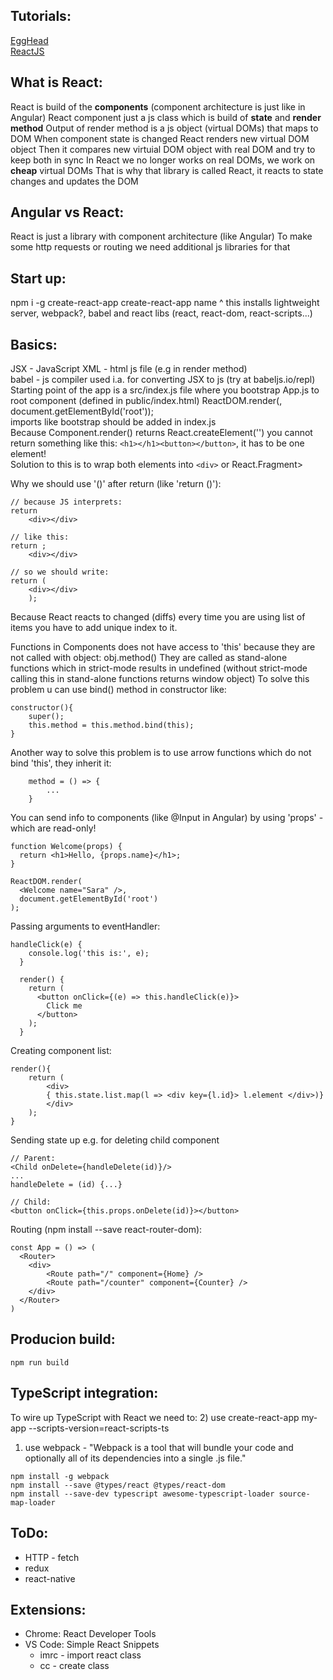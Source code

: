 ## Tutorials:
[EggHead](https://egghead.io/courses/the-beginner-s-guide-to-react)<br>
[ReactJS](https://reactjs.org/docs/introducing-jsx.html)

## What is React:
React is build of the **components** (component architecture is just like in Angular)
React component just a js class which is build of **state** and **render method**
Output of render method is a js object (virtual DOMs) that maps to DOM 
When component state is changed React renders new virtual DOM object
Then it compares new virtuial DOM object with real DOM and try to keep both in sync
In React we no longer works on real DOMs, we work on **cheap** virtual DOMs
That is why that library is called React, it reacts to state changes and updates the DOM

## Angular vs React:
React is just a library with component architecture (like Angular)
To make some http requests or routing we need additional js libraries for that

## Start up:
npm i -g create-react-app
create-react-app name
^ this installs lightweight server, webpack?, babel and react libs (react, react-dom, react-scripts...)


## Basics:
JSX - JavaScript XML - html js file (e.g in render method)<br>
babel - js compiler used i.a. for converting JSX to js (try at babeljs.io/repl)<br>
Starting point of the app is a src/index.js file where you bootstrap App.js to root component (defined in public/index.html)
ReactDOM.render(<App />, document.getElementById('root'));<br>
imports like bootstrap should be added in index.js<br>
Because Component.render() returns React.createElement('') you cannot return something like this: ```<h1></h1><button></button>```, it has to be one element!<br> Solution to this is to wrap both elements into ```<div>``` or React.Fragment>
	
	
Why we should use '()' after return (like 'return ()'):
```
// because JS interprets:
return 
	<div></div>
	
// like this:
return ;
	<div></div>
	
// so we should write:
return (
	<div></div>
	);
```

Because React reacts to changed (diffs) every time you are using list of items you have to add unique index to it.

Functions in Components does not have access to 'this' because they are not called with object: obj.method()
	They are called as stand-alone functions which in strict-mode results in undefined (without strict-mode calling this in stand-alone functions returns window object)
	To solve this problem u can use bind() method in constructor like: 
```
constructor(){
    super();
    this.method = this.method.bind(this);
}
```
Another way to solve this problem is to use arrow functions which do not bind 'this', they inherit it:
```
	method = () => {
		...
	}
```

You can send info to components (like @Input in Angular) by using 'props' - which are read-only!
```
function Welcome(props) {
  return <h1>Hello, {props.name}</h1>;
}

ReactDOM.render(
  <Welcome name="Sara" />,
  document.getElementById('root')
);
```

Passing arguments to eventHandler:
```
handleClick(e) {
    console.log('this is:', e);
  }

  render() {
    return (
      <button onClick={(e) => this.handleClick(e)}>
        Click me
      </button>
    );
  }
```

Creating component list:
```
render(){
    return (
        <div>
        { this.state.list.map(l => <div key={l.id}> l.element </div>)}
        </div>
    );
}
``` 

Sending state up e.g. for deleting child component

```
// Parent:
<Child onDelete={handleDelete(id)}/>
...
handleDelete = (id) {...}

// Child:
<button onClick={this.props.onDelete(id)}></button>

```

Routing (npm install --save react-router-dom):
```
const App = () => (
  <Router>
	<div>
		<Route path="/" component={Home} />
		<Route path="/counter" component={Counter} />
	</div>
  </Router>
)
```

## Producion build:
```
npm run build
```

## TypeScript integration:

To wire up TypeScript with React we need to:
2) use create-react-app my-app --scripts-version=react-scripts-ts
1) use webpack - "Webpack is a tool that will bundle your code and optionally all of its dependencies into a single .js file."
```
npm install -g webpack
npm install --save @types/react @types/react-dom
npm install --save-dev typescript awesome-typescript-loader source-map-loader
```
## ToDo:
- HTTP - fetch
- redux
- react-native

## Extensions:
- Chrome: React Developer Tools
- VS Code: Simple React Snippets
	- imrc - import react class<br>
	- cc - create class